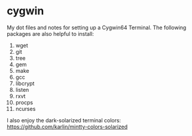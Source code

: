 # cygwin
My dot files and notes for setting up a Cygwin64 Terminal. The following packages are also helpful to install:

1. wget
2. git
3. tree
4. gem
5. make
6. gcc
7. libcrypt
8. listen
9. rxvt
10. procps
11. ncurses

I also enjoy the dark-solarized terminal colors:
https://github.com/karlin/mintty-colors-solarized
